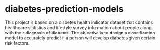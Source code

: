 # diabetes-prediction-models
This project is based on a diabetes health indicator dataset that contains healthcare statistics and lifestyle survey information about people along with their diagnosis of diabetes. The objective is to design a classification model to accurately predict if a person will develop diabetes given certain risk factors.
